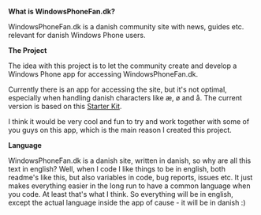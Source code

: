 **What is WindowsPhoneFan.dk?**

WindowsPhoneFan.dk is a danish community site with news, guides etc. relevant for danish Windows Phone users.

**The Project**

The idea with this project is to let the community create and develop a Windows Phone app for accessing WindowsPhoneFan.dk.

Currently there is an app for accessing the site, but it's not optimal, especially when handling danish characters like æ, ø and å.
The current version is based on this [Starter Kit](https://github.com/ChrisKoenig/Windows-Phone-Starter-Kit-for-WordPress).

I think it would be very cool and fun to try and work together with some of you guys on this app, which is the main reason I created this project.

**Language**

WindowsPhoneFan.dk is a danish site, written in danish, so why are all this text in english? Well, when I code I like things to be in english, both readme's like this, but also variables in code, bug reports, issues etc. 
It just makes everything easier in the long run to have a common language when you code. At least that's what I think. So everything will be in english, except the actual language inside the app of cause - it will be in danish :)